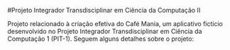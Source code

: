 #Projeto Integrador Transdisciplinar em Ciência da Computação II

Projeto relacionado à criação efetiva do Café Mania, um aplicativo fictício desenvolvido no Projeto Integrador Transdisciplinar em Ciência da Computação 1 (PIT-1). Seguem alguns detalhes sobre o projeto:
